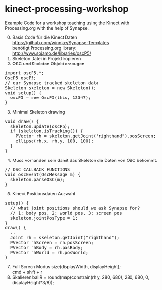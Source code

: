 kinect-processing-workshop
==========================

Example Code for a workshop teaching using the Kinect with Processing.org with the help of Synapse.


0. Basis Code für die Kinect Daten  
https://github.com/winniae/Synapse-Templates  
benötigt Processing.org library:  
http://www.sojamo.de/libraries/oscP5/
1. Skeleton Datei in Projekt kopieren
2. OSC und Skeleton Objekt erzeugen
<pre>
import oscP5.*;
OscP5 oscP5;
// our Synapse tracked skeleton data
Skeleton skeleton = new Skeleton();
void setup() {
  oscP5 = new OscP5(this, 12347);
}
</pre>
3. Minimal Skeleton drawing
<pre>
void draw() {
  skeleton.update(oscP5);
  if (skeleton.isTracking()) {
    PVector rh = skeleton.getJoint("righthand").posScreen;
    ellipse(rh.x, rh.y, 100, 100);
  }
}
</pre>
4. Muss vorhanden sein damit das Skeleton die Daten von OSC bekommt.
<pre>
// OSC CALLBACK FUNCTIONS
void oscEvent(OscMessage m) {
  skeleton.parseOSC(m);
}
</pre>
5. Kinect Positionsdaten Auswahl
<pre>
setup() {
  // what joint positions should we ask Synapse for?
  // 1: body pos, 2: world pos, 3: screen pos
  skeleton.jointPosType = 1;
}
draw() {
  ..
  Joint rh = skeleton.getJoint("righthand");
  PVector rhScreen = rh.posScreen;
  PVector rhBody = rh.posBody;
  PVector rhWorld = rh.posWorld;
}
</pre>
7. Full Screen Modus
size(displayWidth, displayHeight);  
cmd + shift + r
8. Skalieren
ballR = round(map(constrain(rh.y, 280, 680), 280, 680, 0, displayHeight*3/8));